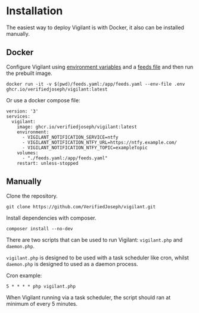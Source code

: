 # Installation

The easiest way to deploy Vigilant is with Docker, it also can be installed manually.

## Docker

Configure Vigilant using [environment variables](configuration.md) and a [feeds file](feeds.md) and then run the prebuilt image.

```
docker run -it -v $(pwd)/feeds.yaml:/app/feeds.yaml --env-file .env ghcr.io/verifiedjoseph/vigilant:latest
```

Or use a docker compose file:

```
version: '3'
services:
  vigilant:
    image: ghcr.io/verifiedjoseph/vigilant:latest
    environment:
      - VIGILANT_NOTIFICATION_SERVICE=ntfy
      - VIGILANT_NOTIFICATION_NTFY_URL=https://ntfy.example.com/
      - VIGILANT_NOTIFICATION_NTFY_TOPIC=exampleTopic
    volumes:
      - "./feeds.yaml:/app/feeds.yaml"
    restart: unless-stopped
```

## Manually

Clone the repository.

`git clone https://github.com/VerifiedJoseph/vigilant.git`

Install dependencies with composer.

`composer install --no-dev`

There are two scripts that can be used to run Vigilant: `vigilant.php` and `daemon.php`.

`vigilant.php` is designed to be used with a task scheduler like cron, whilst `daemon.php` is designed to used as a daemon process.

Cron example:
```
5 * * * * php vigilant.php
```
When Vigilant running via a task scheduler, the script should ran at minimum of every 5 minutes.
